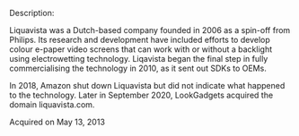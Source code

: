 Description:

Liquavista was a Dutch-based company founded in 2006 as a spin-off from Philips. Its research and development have included efforts to develop colour e-paper video screens that can work with or without a backlight using electrowetting technology. Liqavista began the final step in fully commercialising the technology in 2010, as it sent out SDKs to OEMs. 

In 2018, Amazon shut down Liquavista but did not indicate what happened to the technology. Later in September 2020, LookGadgets acquired the domain liquavista.com.

Acquired on May 13, 2013